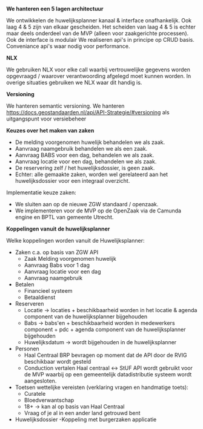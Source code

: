 
**We hanteren een 5 lagen architectuur**

We ontwikkelen de huwelijksplanner kanaal & interface onafhankelijk. Ook laag 4 & 5 zijn van elkaar gescheiden. Het scheiden van laag 4 & 5 is echter maar deels onderdeel van de MVP (alleen voor zaakgerichte processen).
Ook de interface is modulair 
We realiseren api's in principe op CRUD basis. Conveniance api's waar nodig voor performance.


**NLX**

We gebruiken NLX voor elke call waarbij vertrouwelijke gegevens worden opgevraagd / waarover verantwoording afgelegd moet kunnen worden. In overige situaties gebruiken we NLX waar dit handig is.

**Versioning**

We hanteren semantic versioning. 
We hanteren https://docs.geostandaarden.nl/api/API-Strategie/#versioning  als uitgangspunt voor versiebeheer


**Keuzes over het maken van zaken**

- De melding voorgenomen huwelijk behandelen we als zaak.
- Aanvraag naamgebruik behandelen we als een zaak.
- Aanvraag BABS voor een dag, behandelen we als zaak.
- Aanvraag locatie voor een dag, behandelen we als zaak.
- De reservering zelf / het huwelijksdossier, is geen zaak.
- Echter: alle gemaakte zaken, worden wel gerelateerd aan het huwelijksdossier voor een integraal overzicht.

Implementatie keuze zaken:
- We sluiten aan op de nieuwe ZGW standaard / openzaak.
- We implementeren voor de MVP op de OpenZaak via de Camunda engine en BPTL van gemeente Utrecht.

**Koppelingen vanuit de huwelijksplanner**

Welke koppelingen worden vanuit de Huwelijksplanner:
- Zaken c.a. op basis van ZGW API
	- Zaak Melding voorgenomen huwelijk
	- Aanvraag Babs voor 1 dag
	- Aanvraag locatie voor een dag
	- Aanvraag naamgebruik
- Betalen
	- Financieel systeem
	- Betaaldienst
- Reserveren
	- Locatie -> locaties + beschikbaarheid worden in het locatie & agenda component van de huwelijksplanner bijgehouden
	- Babs -> babs'en + beschikbaarheid worden in medewerkers component + pdc + agenda component van de huwelijksplanner bijgehouden
	- Huwelijksdatum -> wordt bijgehouden in de huwelijksplanner
- Personen
	- Haal Centraal BRP bevragen op moment dat de API door de RVIG beschikbaar wordt gesteld
	- Conduction vertalen Haal centraal <-> StUF  API wordt gebruikt voor de MVP waarbij op een gemeentelijk datadistributie systeem wordt aangesloten.
- Toetsen wettelijke vereisten (verklaring vragen en handmatige toets):
	- Curatele
	- Bloedverwantschap
	- 18+  -> kan al op basis van Haal Centraal
	- Vraag of je al in een ander land getrouwd bent
- Huwelijksdossier
	-Koppeling met burgerzaken applicatie

